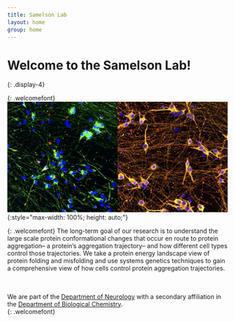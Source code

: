 ```yaml
---
title: Samelson Lab
layout: home
group: home
---
```


# Welcome to the Samelson Lab!
{: .display-4}
<br>

{: .welcomefont}
![Fraser lab logo](/static/img/NeuronFun.jpeg){:style="max-width: 100%; height: auto;"}
<br>

{: .welcomefont}
The long-term goal of our research is to understand the large scale protein conformational changes that occur en route to protein aggregation– a protein’s aggregation trajectory– and how different cell types control those trajectories. We take a protein energy landscape view of protein folding and misfolding and use systems genetics techniques to gain a comprehensive view of how cells control protein aggregation trajectories. <br>
<br>
<br>

We are part of the [Department of Neurology](https://www.uclahealth.org/departments/neurology) with a secondary affiliation in the [Department of Biological Chemistry](https://biolchem.ucla.edu/). <br>
{: .welcomefont}
